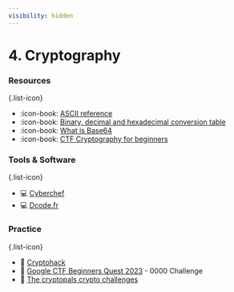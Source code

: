 ```yaml
---
visibility: hidden
---
```


# 4. Cryptography

### Resources
{.list-icon}
- :icon-book: [ASCII reference](https://www.w3schools.com/charsets/ref_html_ascii.asp)
- :icon-book: [Binary, decimal and hexadecimal conversion table](https://kb.iu.edu/d/afdl)
- :icon-book: [What is Base64](https://base64.guru/learn/what-is-base64)
- :icon-book: [CTF Cryptography for beginners](https://charcharbinks.com/post/ctf_crypto_for_beginners/)

### Tools & Software
{.list-icon}
- :computer: [Cyberchef](https://gchq.github.io/CyberChef/)
- :computer: [Dcode.fr](https://www.dcode.fr/en)



### Practice
{.list-icon}
- :triangular_flag_on_post: [Cryptohack](https://cryptohack.org/)
- :triangular_flag_on_post: [Google CTF Beginners Quest 2023](https://capturetheflag.withgoogle.com/beginners-quest/) - 0000 Challenge
- :triangular_flag_on_post: [The cryptopals crypto challenges](https://cryptopals.com/)
